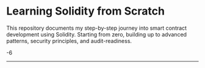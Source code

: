 # Learning Solidity from Scratch

This repository documents my step-by-step journey into smart contract development using Solidity. 
Starting from zero, building up to advanced patterns, security principles, and audit-readiness.

-6

---
